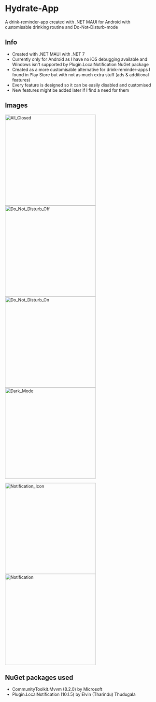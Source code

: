 # Hydrate-App
A drink-reminder-app created with .NET MAUI for Android with customisable drinking routine and Do-Not-Disturb-mode

## Info
- Created with .NET MAUI with .NET 7
- Currently only for Android as I have no iOS debugging available and Windows isn't supported by Plugin.LocalNotification NuGet package
- Created as a more customisable alternative for drink-reminder-apps I found in Play Store but with not as much extra stuff (ads & additional features)
- Every feature is designed so it can be easily disabled and customised
- New features might be added later if I find a need for them

## Images
<img
  alt="All_Closed"
  src="https://github.com/tuukkaviitanen/Hydrate-App/assets/97726090/d0f7088d-da94-4640-aa8d-721f550ed0fc"
  width="300"/>
<img
  alt="Do_Not_Disturb_Off"
  src="https://github.com/tuukkaviitanen/Hydrate-App/assets/97726090/44302f00-00f4-4fb7-9d8d-1cae9369d18c" 
  width="300"/>
<img
  alt="Do_Not_Disturb_On"
  src="https://github.com/tuukkaviitanen/Hydrate-App/assets/97726090/e71fb82e-4873-4ecb-bc85-ee88339d31cd"
  width="300"/>
<img
  alt="Dark_Mode"
  src="https://github.com/tuukkaviitanen/Hydrate-App/assets/97726090/8a3192a9-b2e3-497d-ac5a-4d5bc8d78c55"
  width="300"/>
  
<img
  alt="Notification_Icon"
  src="https://github.com/tuukkaviitanen/Hydrate-App/assets/97726090/77d7b9db-a62e-4880-8928-b635326a9d82"
  width="300"/>
<img 
  alt="Notification"
  src="https://github.com/tuukkaviitanen/Hydrate-App/assets/97726090/3a2bb49f-2a34-4d0c-ae51-d89cd64d88e0"
  width="300"/>

## NuGet packages used
- CommunityToolkit.Mvvm (8.2.0) by Microsoft
- Plugin.LocalNotification (10.1.5) by Elvin (Tharindu) Thudugala
